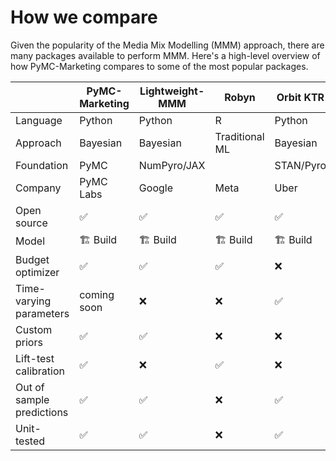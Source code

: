 # How we compare

Given the popularity of the Media Mix Modelling (MMM) approach, there are many packages available to perform MMM. Here's a high-level overview of how PyMC-Marketing compares to some of the most popular packages.

|            | PyMC-Marketing      | Lightweight-MMM | Robyn                 | Orbit KTR | Recast              |
|------------|---------------------|-----------------|-----------------------|-----------|---------------------|
| Language   | Python              | Python          | R                     | Python    | R                   |
| Approach | Bayesian            | Bayesian        |  Traditional ML    | Bayesian | Bayesian    |
| Foundation | PyMC                | NumPyro/JAX     |                       | STAN/Pyro | STAN                |
| Company    | PyMC Labs           | Google          | Meta                  | Uber      | Recast              |
| Open source| ✅                  | ✅              | ✅                    | ✅       | ❌                 |
| Model   | 🏗️ Build            | 🏗️ Build        |  🏗️ Build       | 🏗️ Build        | 🛒 Buy               |
| Budget optimizer | ✅ | ✅ |   ✅        |   ❌        |    ✅                  |
| Time-varying parameters | coming soon | ❌ | ❌ | ✅ | ✅ |
| Custom priors | ✅ | ✅ | ❌ | ❌ | ✅ |
| Lift-test calibration | ✅  | ❌ | ✅ | ❌ | ✅ |
| Out of sample predictions | ✅ | ✅ | ❌ | ✅ | ✅ |
| Unit-tested | ✅ | ✅ | ❌ | ✅ | ? |
